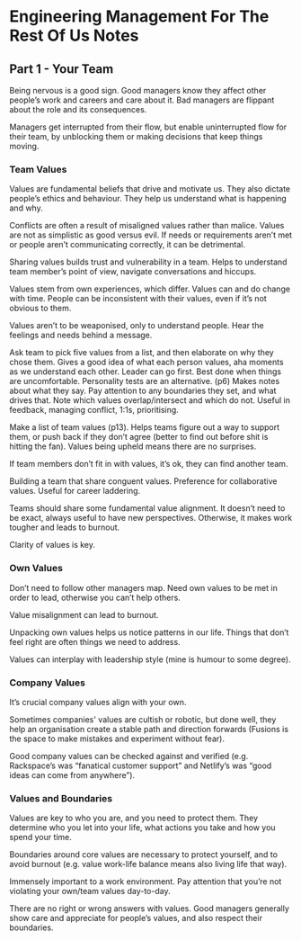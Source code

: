 # Engineering Management For The Rest Of Us Notes

## Part 1 - Your Team

Being nervous is a good sign. Good managers know they affect other people’s work and careers and care about it. Bad managers are flippant about the role and its consequences.

Managers get interrupted from their flow, but enable uninterrupted flow for their team, by unblocking them or making decisions that keep things moving.

### Team Values

Values are fundamental beliefs that drive and motivate us. They also dictate people’s ethics and behaviour. They help us understand what is happening and why.

Conflicts are often a result of misaligned values rather than malice. Values are not as simplistic as good versus evil. If needs or requirements aren’t met or people aren’t communicating correctly, it can be detrimental.

Sharing values builds trust and vulnerability in a team. Helps to understand team member’s point of view, navigate conversations and hiccups.

Values stem from own experiences, which differ. Values can and do change with time. People can be inconsistent with their values, even if it’s not obvious to them.

Values aren’t to be weaponised, only to understand people. Hear the feelings and needs behind a message.

Ask team to pick five values from a list, and then elaborate on why they chose them. Gives a good idea of what each person values, aha moments as we understand each other. Leader can go first. Best done when things are uncomfortable. Personality tests are an alternative. (p6) Makes notes about what they say. Pay attention to any boundaries they set, and what drives that. Note which values overlap/intersect and which do not. Useful in feedback, managing conflict, 1:1s, prioritising.

Make a list of team values (p13). Helps teams figure out a way to support them, or push back if they don’t agree (better to find out before shit is hitting the fan). Values being upheld means there are no surprises.

If team members don’t fit in with values, it’s ok, they can find another team.

Building a team that share conguent values. Preference for collaborative values. Useful for career laddering.

Teams should share some fundamental value alignment. It doesn’t need to be exact, always useful to have new perspectives. Otherwise, it makes work tougher and leads to burnout.

Clarity of values is key.

### Own Values

Don’t need to follow other managers map. Need own values to be met in order to lead, otherwise you can’t help others.

Value misalignment can lead to burnout.

Unpacking own values helps us notice patterns in our life. Things that don’t feel right are often things we need to address.

Values can interplay with leadership style (mine is humour to some degree).

### Company Values

It’s crucial company values align with your own.

Sometimes companies' values are cultish or robotic, but done well, they help an organisation create a stable path and direction forwards (Fusions is the space to make mistakes and experiment without fear).

Good company values can be checked against and verified (e.g. Rackspace’s was “fanatical customer support” and Netlify’s was “good ideas can come from anywhere”).

### Values and Boundaries

Values are key to who you are, and you need to protect them. They determine who you let into your life, what actions you take and how you spend your time.

Boundaries around core values are necessary to protect yourself, and to avoid burnout (e.g. value work-life balance means also living life that way).

Immensely important to a work environment. Pay attention that you’re not violating your own/team values day-to-day.

There are no right or wrong answers with values. Good managers generally show care and appreciate for people’s values, and also respect their boundaries.
